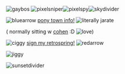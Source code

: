 ![gaybos](https://github.com/MellowAmaryllis/MellowAmaryllis/assets/166118914/96629b7c-96bd-4086-8ebc-5511178edc9f)
![pixelsniper](https://github.com/MellowAmaryllis/MellowAmaryllis/assets/166118914/f1427798-0fc8-4358-bae3-b31f9aa1be3a)![pixelspy](https://github.com/MellowAmaryllis/MellowAmaryllis/assets/166118914/d3424dce-872b-4503-bde3-13315032a961)![skydivider](https://github.com/MellowAmaryllis/MellowAmaryllis/assets/166118914/0d40a6f3-6340-4095-a102-1657f0f59ff8)



![bluearrow](https://github.com/MellowAmaryllis/MellowAmaryllis/assets/166118914/9941a453-fc5f-48e9-8f3e-9b7293a579ea)
[pony town info!](https://ptma.carrd.co/)  ![literally jarate](https://github.com/MellowAmaryllis/MellowAmaryllis/assets/166118914/7e0ff82e-c30c-4e91-a1d8-1077c2ae1352) 

( normally sitting w [cohen](https://github.com/twicetheshot) :D ![love](https://github.com/MellowAmaryllis/MellowAmaryllis/assets/166118914/1ddc182a-52c4-41e5-8a01-bb880cc178db))

![ciggy](https://github.com/MellowAmaryllis/MellowAmaryllis/assets/166118914/b1baa5d0-bb15-4359-a70e-e1f1863b9dce)
 [sign my retrospring!](https://retrospring.net/@MellowAmaryllis)  ![redarrow](https://github.com/MellowAmaryllis/MellowAmaryllis/assets/166118914/e2d16d13-1118-4d01-9ebf-3bc69c459171)

![jiggy](https://github.com/MellowAmaryllis/MellowAmaryllis/assets/166118914/a28af571-f1ff-41ab-9b33-e84786c8a596)





![sunsetdivider](https://github.com/MellowAmaryllis/MellowAmaryllis/assets/166118914/17276427-a64a-4021-9dd4-849e5fd28f2e)
